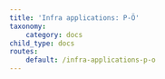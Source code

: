 ```yaml
---
title: 'Infra applications: P-Ö'
taxonomy:
    category: docs
child_type: docs
routes:
    default: /infra-applications-p-o
---
```



